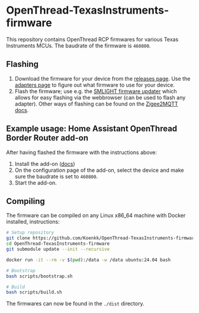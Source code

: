 # OpenThread-TexasInstruments-firmware

This repository contains OpenThread RCP firmwares for various Texas Instruments MCUs. The baudrate of the firmware is `460800`.

## Flashing

1. Download the firmware for your device from the [releases page](https://github.com/Koenkk/OpenThread-TexasInstruments-firmware/releases). Use the [adapters page](./docs/adapters.md) to figure out what firmware to use for your device.
1. Flash the firmware; use e.g. the [SMLIGHT firmware updater](https://smlight.tech/flasher/#other_cc) which allows for easy flashing via the webbrowser (can be used to flash any adapter). Other ways of flashing can be found on the [Zigee2MQTT docs](https://www.zigbee2mqtt.io/guide/adapters/zstack.html#firmware-flashing-cc2652-cc1352).

## Example usage: Home Assistant OpenThread Border Router add-on

After having flashed the firmware with the instructions above:

1. Install the add-on ([docs](https://github.com/home-assistant/addons/blob/master/openthread_border_router/DOCS.md#installation))
1. On the configuration page of the add-on, select the device and make sure the baudrate is set to `460800`.
1. Start the add-on.

## Compiling

The firmware can be compiled on any Linux x86_64 machine with Docker installed, instructions:


```bash
# Setup repository
git clone https://github.com/Koenkk/OpenThread-TexasInstruments-firmware.git
cd OpenThread-TexasInstruments-firmware
git submodule update --init --recursive

docker run -it --rm -v $(pwd):/data -w /data ubuntu:24.04 bash

# Bootstrap
bash scripts/bootstrap.sh

# Build
bash scripts/build.sh
```

The firmwares can now be found in the `./dist` directory.
